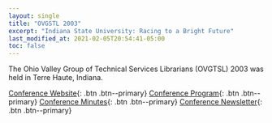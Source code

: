 ```yaml
---
layout: single
title: "OVGSTL 2003"
excerpt: "Indiana State University: Racing to a Bright Future"
last_modified_at: 2021-02-05T20:54:41-05:00
toc: false
---
```


The Ohio Valley Group of Technical Services Librarians (OVGTSL) 2003 was held in Terre Haute, Indiana.

[Conference Website](https://web.archive.org/web/20140628023420/http://panther.indstate.edu/ovgtsl/){: .btn .btn--primary}
[Conference Program](https://web.archive.org/web/20120217204839/http://panther.indstate.edu/ovgtsl/abstracts.html){: .btn .btn--primary}
[Conference Minutes](https://web.archive.org/web/20070626104802/http://panther.indstate.edu/ovgtsl/minutes2003.html){: .btn .btn--primary}
[Conference Newsletter](/assets/pdf/OVGTSL_newsletter_2003.pdf){: .btn .btn--primary}
